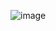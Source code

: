 ![image](https://user-images.githubusercontent.com/112846174/201597328-ac083a97-22dc-49f8-8aab-7ad22b6e35af.png)

